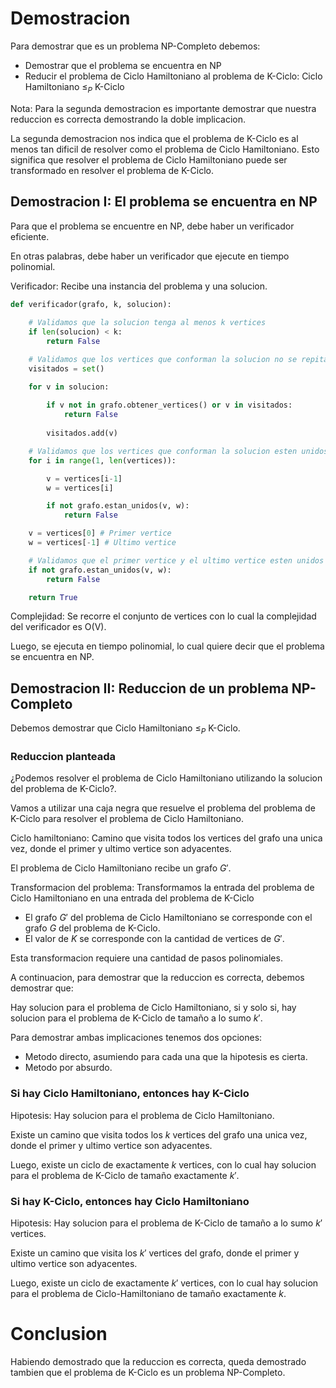 # Demostracion

Para demostrar que es un problema NP-Completo debemos:
- Demostrar que el problema se encuentra en NP
- Reducir el problema de Ciclo Hamiltoniano al problema de K-Ciclo: Ciclo Hamiltoniano $\leq_P$ K-Ciclo

Nota: Para la segunda demostracion es importante demostrar que nuestra reduccion es correcta demostrando
la doble implicacion.

La segunda demostracion nos indica que el problema de K-Ciclo es al menos tan dificil de resolver
como el problema de Ciclo Hamiltoniano. Esto significa que resolver el problema de Ciclo Hamiltoniano puede ser
transformado en resolver el problema de K-Ciclo.

## Demostracion I: El problema se encuentra en NP

Para que el problema se encuentre en NP, debe haber un verificador eficiente.

En otras palabras, debe haber un verificador que ejecute en tiempo polinomial.

Verificador: Recibe una instancia del problema y una solucion.

```py
def verificador(grafo, k, solucion):
    
    # Validamos que la solucion tenga al menos k vertices
    if len(solucion) < k:
        return False

    # Validamos que los vertices que conforman la solucion no se repitan y sean un ciclo Hamiltoniano
    visitados = set()

    for v in solucion:
        
        if v not in grafo.obtener_vertices() or v in visitados:
            return False
        
        visitados.add(v)

    # Validamos que los vertices que conforman la solucion esten unidos y sean un ciclo Hamiltoniano
    for i in range(1, len(vertices)):

        v = vertices[i-1]
        w = vertices[i]

        if not grafo.estan_unidos(v, w):
            return False

    v = vertices[0] # Primer vertice
    w = vertices[-1] # Ultimo vertice

    # Validamos que el primer vertice y el ultimo vertice esten unidos de tal forma que el conjunto solucion sea un ciclo
    if not grafo.estan_unidos(v, w):
        return False

    return True
```

Complejidad: Se recorre el conjunto de vertices con lo cual la complejidad del verificador es O(V).

Luego, se ejecuta en tiempo polinomial, lo cual quiere decir que el problema se encuentra en NP.

## Demostracion II: Reduccion de un problema NP-Completo

Debemos demostrar que Ciclo Hamiltoniano $\leq_P$ K-Ciclo.

### Reduccion planteada

¿Podemos resolver el problema de Ciclo Hamiltoniano utilizando la solucion del problema de K-Ciclo?.

Vamos a utilizar una caja negra que resuelve el problema del problema de K-Ciclo para resolver el problema de Ciclo Hamiltoniano.

Ciclo hamiltoniano: Camino que visita todos los vertices del grafo una unica vez, donde el primer y ultimo vertice son adyacentes.

El problema de Ciclo Hamiltoniano recibe un grafo $G'$.

Transformacion del problema: Transformamos la entrada del problema de Ciclo Hamiltoniano en una entrada del problema de K-Ciclo
- El grafo $G'$ del problema de Ciclo Hamiltoniano se corresponde con el grafo $G$ del problema de K-Ciclo.
- El valor de $K$ se corresponde con la cantidad de vertices de $G'$.

Esta transformacion requiere una cantidad de pasos polinomiales.

A continuacion, para demostrar que la reduccion es correcta, debemos demostrar que:

Hay solucion para el problema de Ciclo Hamiltoniano, si y solo si, hay solucion para el problema de K-Ciclo de tamaño a lo sumo $k'$.

Para demostrar ambas implicaciones tenemos dos opciones:
- Metodo directo, asumiendo para cada una que la hipotesis es cierta.
- Metodo por absurdo.

### Si hay Ciclo Hamiltoniano, entonces hay K-Ciclo

Hipotesis: Hay solucion para el problema de Ciclo Hamiltoniano.

Existe un camino que visita todos los $k$ vertices del grafo una unica vez, donde el primer y ultimo vertice son adyacentes.

Luego, existe un ciclo de exactamente $k$ vertices, con lo cual hay solucion para el problema de K-Ciclo de tamaño exactamente $k'$.

### Si hay K-Ciclo, entonces hay Ciclo Hamiltoniano

Hipotesis: Hay solucion para el problema de K-Ciclo de tamaño a lo sumo $k'$ vertices.

Existe un camino que visita los $k'$ vertices del grafo, donde el primer y ultimo vertice son adyacentes.

Luego, existe un ciclo de exactamente $k'$ vertices, con lo cual hay solucion para el problema de Ciclo-Hamiltoniano de tamaño exactamente $k$.

# Conclusion

Habiendo demostrado que la reduccion es correcta, queda demostrado tambien que el problema de K-Ciclo es un problema NP-Completo.